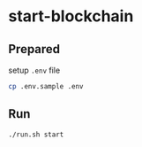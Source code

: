 # start-blockchain

## Prepared
setup `.env` file

```bash
cp .env.sample .env
```

## Run

```bash
./run.sh start
```